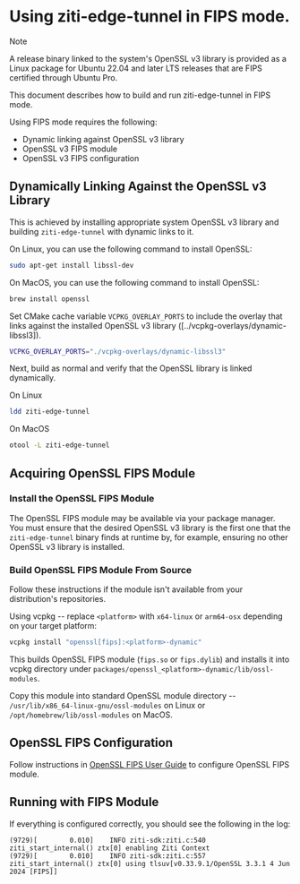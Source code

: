 Using ziti-edge-tunnel in FIPS mode.
========================================================

>[!NOTE]
>A release binary linked to the system's OpenSSL v3 library is provided as a Linux package for Ubuntu 22.04 and later LTS
>releases that are FIPS certified through Ubuntu Pro.

This document describes how to build and run ziti-edge-tunnel in FIPS mode.

Using FIPS mode requires the following:

- Dynamic linking against OpenSSL v3 library
- OpenSSL v3 FIPS module
- OpenSSL v3 FIPS configuration

## Dynamically Linking Against the OpenSSL v3 Library

This is achieved by installing appropriate system OpenSSL v3 library and building `ziti-edge-tunnel` with dynamic links to it.

On Linux, you can use the following command to install OpenSSL:

```sh
sudo apt-get install libssl-dev
```

On MacOS, you can use the following command to install OpenSSL:

```sh
brew install openssl
```

Set CMake cache variable `VCPKG_OVERLAY_PORTS` to include the overlay that links against the installed OpenSSL v3 library ([../vcpkg-overlays/dynamic-libssl3]).

```sh
VCPKG_OVERLAY_PORTS="./vcpkg-overlays/dynamic-libssl3"
```

Next, build as normal and verify that the OpenSSL library is linked dynamically.

On Linux

```sh
ldd ziti-edge-tunnel
```

On MacOS

```sh
otool -L ziti-edge-tunnel
```

## Acquiring OpenSSL FIPS Module

### Install the OpenSSL FIPS Module

The OpenSSL FIPS module may be available via your package manager. You must ensure that the desired OpenSSL v3 library
is the first one that the `ziti-edge-tunnel` binary finds at runtime by, for example, ensuring no other OpenSSL v3
library is installed.

### Build OpenSSL FIPS Module From Source

Follow these instructions if the module isn't available from your distribution's repositories.

Using vcpkg -- replace `<platform>` with `x64-linux` or `arm64-osx` depending on your target platform:

```sh
vcpkg install "openssl[fips]:<platform>-dynamic"
```

This builds OpenSSL FIPS module (`fips.so` or `fips.dylib`) and installs it into vcpkg directory 
under `packages/openssl_<platform>-dynamic/lib/ossl-modules`. 

Copy this module into standard OpenSSL module directory -- 
`/usr/lib/x86_64-linux-gnu/ossl-modules` on Linux or `/opt/homebrew/lib/ossl-modules` on MacOS.

## OpenSSL FIPS Configuration

Follow instructions in [OpenSSL FIPS User Guide](https://docs.openssl.org/master/man7/fips_module) 
to configure OpenSSL FIPS module.

## Running with FIPS Module

If everything is configured correctly, you should see the following in the log:

```
(9729)[        0.010]    INFO ziti-sdk:ziti.c:540 ziti_start_internal() ztx[0] enabling Ziti Context
(9729)[        0.010]    INFO ziti-sdk:ziti.c:557 ziti_start_internal() ztx[0] using tlsuv[v0.33.9.1/OpenSSL 3.3.1 4 Jun 2024 [FIPS]]
```
